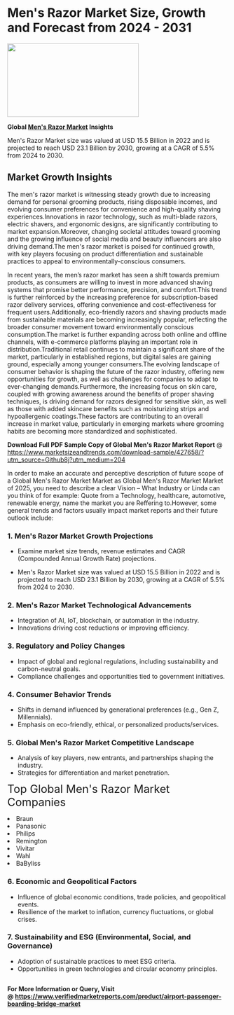 <H1>Men's Razor Market Size, Growth and Forecast from 2024 - 2031</H1><img class="aligncenter size-medium wp-image-584254" src="https://thirdeyenews.in/wp-content/uploads/2024/09/Global-Market-Research-300x168.jpeg" alt="" width="300" height="168" /><p><strong>Global&nbsp;<a href="https://www.marketsizeandtrends.com/download-sample/427658/?utm_source=Github8j?utm_medium=204">Men's Razor Market</a> Insights</strong></p><p>Men's Razor Market size was valued at USD 15.5 Billion in 2022 and is projected to reach USD 23.1 Billion by 2030, growing at a CAGR of 5.5% from 2024 to 2030.</p><p><h2>Market Growth Insights</h2> <p>The men's razor market is witnessing steady growth due to increasing demand for personal grooming products, rising disposable incomes, and evolving consumer preferences for convenience and high-quality shaving experiences.Innovations in razor technology, such as multi-blade razors, electric shavers, and ergonomic designs, are significantly contributing to market expansion.Moreover, changing societal attitudes toward grooming and the growing influence of social media and beauty influencers are also driving demand.The men's razor market is poised for continued growth, with key players focusing on product differentiation and sustainable practices to appeal to environmentally-conscious consumers.</p> <p>In recent years, the men’s razor market has seen a shift towards premium products, as consumers are willing to invest in more advanced shaving systems that promise better performance, precision, and comfort.This trend is further reinforced by the increasing preference for subscription-based razor delivery services, offering convenience and cost-effectiveness for frequent users.Additionally, eco-friendly razors and shaving products made from sustainable materials are becoming increasingly popular, reflecting the broader consumer movement toward environmentally conscious consumption.The market is further expanding across both online and offline channels, with e-commerce platforms playing an important role in distribution.Traditional retail continues to maintain a significant share of the market, particularly in established regions, but digital sales are gaining ground, especially among younger consumers.The evolving landscape of consumer behavior is shaping the future of the razor industry, offering new opportunities for growth, as well as challenges for companies to adapt to ever-changing demands.Furthermore, the increasing focus on skin care, coupled with growing awareness around the benefits of proper shaving techniques, is driving demand for razors designed for sensitive skin, as well as those with added skincare benefits such as moisturizing strips and hypoallergenic coatings.These factors are contributing to an overall increase in market value, particularly in emerging markets where grooming habits are becoming more standardized and sophisticated.</p> <p><span class=""><strong>Download Full PDF Sample Copy of Global Men's Razor Market Report</strong> @ <a href="https://www.marketsizeandtrends.com/download-sample/427658/?utm_source=Github8j?utm_medium=204" target="_blank">https://www.marketsizeandtrends.com/download-sample/427658/?utm_source=Github8j?utm_medium=204</a></span></p><p>In order to make an accurate and perceptive description of future scope of a Global&nbsp;Men's Razor Market Market as Global&nbsp;Men's Razor Market Market of 2025, you need to describe a clear Vision &ndash; What Industry or Linda can you think of for example: Quote from a Technology, healthcare, automotive, renewable energy, name the market you are Reffering to.However, some general trends and factors usually impact market reports and their future outlook include:</p><h3>1.&nbsp;<strong>Men's Razor Market Growth Projections</strong></h3><ul><li>Examine market size trends, revenue estimates and CAGR (Compounded Annual Growth Rate) projections.</li><li><p>Men's Razor Market size was valued at USD 15.5 Billion in 2022 and is projected to reach USD 23.1 Billion by 2030, growing at a CAGR of 5.5% from 2024 to 2030.</p></li></ul><h3>2.&nbsp;<strong>Men's Razor Market Technological Advancements</strong></h3><ul><li>Integration of AI, IoT, blockchain, or automation in the industry.</li><li>Innovations driving cost reductions or improving efficiency.</li></ul><h3>3.&nbsp;<strong>Regulatory and Policy Changes</strong></h3><ul><li>Impact of global and regional regulations, including sustainability and carbon-neutral goals.</li><li>Compliance challenges and opportunities tied to government initiatives.</li></ul><h3>4.&nbsp;<strong>Consumer Behavior Trends</strong></h3><ul><li>Shifts in demand influenced by generational preferences (e.g., Gen Z, Millennials).</li><li>Emphasis on eco-friendly, ethical, or personalized products/services.</li></ul><h3>5.&nbsp;<strong>Global Men's Razor Market Competitive Landscape</strong></h3><ul><li>Analysis of key players, new entrants, and partnerships shaping the industry.</li><li>Strategies for differentiation and market penetration.</li></ul><p data-pm-slice="1 1 []"><span style="color: inherit; font-family: inherit; font-size: 25px;">Top Global Men's Razor Market Companies</span></p><div class="" data-test-id=""><p><li>Braun</li><li> Panasonic</li><li> Philips</li><li> Remington</li><li> Vivitar</li><li> Wahl</li><li> BaByliss</li></p></div><h3>6.&nbsp;<strong>Economic and Geopolitical Factors</strong></h3><ul><li>Influence of global economic conditions, trade policies, and geopolitical events.</li><li>Resilience of the market to inflation, currency fluctuations, or global crises.</li></ul><h3>7.&nbsp;<strong>Sustainability and ESG (Environmental, Social, and Governance)</strong></h3><ul><li>Adoption of sustainable practices to meet ESG criteria.</li><li>Opportunities in green technologies and circular economy principles.</li></ul><h2><strong style="font-size: 14px;">For More Information or Query, Visit @&nbsp;</strong><a style="background-color: #ffffff; font-size: 14px;" href="https://www.marketsizeandtrends.com/report/men-s-razor-market/" target="_blank">https://www.verifiedmarketreports.com/product/airport-passenger-boarding-bridge-market</a></h2>